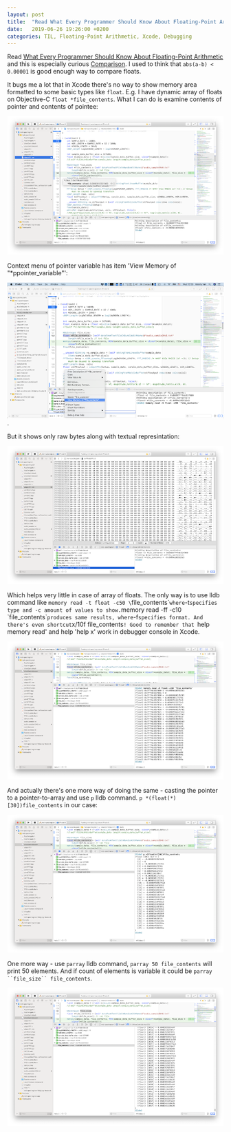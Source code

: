 ```yaml
---
layout: post
title:  "Read What Every Programmer Should Know About Floating-Point Arithmetic; TIL how to show in Xcode memory area formatted to some basic types like `float`"
date:   2019-06-26 19:26:00 +0200
categories: TIL, Floating-Point Arithmetic, Xcode, Debugging
---
```

Read [What Every Programmer Should Know About Floating-Point Arithmetic](https://floating-point-gui.de) and this is especially curious [Comparison](https://floating-point-gui.de/errors/comparison/). I used to think that `abs(a-b) < 0.00001` is good enough way to compare floats.

It bugs me a lot that in Xcode there's no way to show memory area formatted to some basic types like `float`. E.g. I have dynamic array of floats on Objective-C `float *file_contents`. What I can do is examine contents of pointer and contents of pointee:

![](/assets/images/Screenshot%202019-06-26%20at%2010.52.39.png)

Context menu of pointer variable has item 'View Memory of "\*ppointer_variable"':

![](/assets/images/Screenshot%202019-06-26%20at%2010.59.48.png).

But it shows only raw bytes along with textual represintation:

![](/assets/images/Screenshot%202019-06-26%20at%2010.53.36.png)

Which helps very little in case of array of floats. The only way is to use lldb command like `memory read -t float -c50 \`file_contents\`` where `-t` specifies type and -c amount of values to show. `memory read -ff -c10 \`file_contents\`` produces same results, where `-f` specifies format. And there's even shortcut `x/10f file_contents`! Good to remember that `help memory read' and help 'help x' work in debugger console in Xcode.

![](/assets/images/Screenshot%202019-06-26%20at%2011.08.07.png)

And actually there's one more way of doing the same - casting the pointer to a pointer-to-array and use `p` lldb command. `p *(float(*)[30])file_contents` in our case:

![](/assets/images/Screenshot%202019-06-26%20at%2011.16.11.png)

One more way - use `parray` lldb command, `parray 50 file_contents` will print 50 elements. And if count of elements is variable it could be `parray ``file_size`` file_contents`.

![](/assets/images/Screenshot%202019-06-26%20at%2011.22.06.png)
